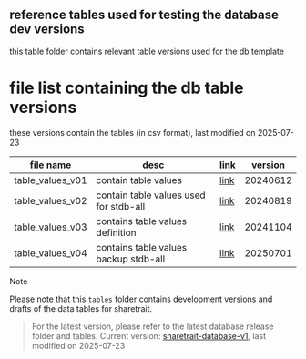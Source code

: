## reference tables used for testing the database dev versions

this table folder contains relevant table versions used for the db template

# file list containing the db table versions

these versions contain the tables (in csv format), last modified on 2025-07-23


| file name | desc | link | version |
| --- | --- | --- | --- |
| table_values_v01 | contain table values  | [link](https://github.com/ShareTraitProject/ShareTraitDatabase/tree/main/tables/table_values_v01) | 20240612 |
| table_values_v02 | contain table values used for stdb-all | [link](https://github.com/ShareTraitProject/ShareTraitDatabase/tree/main/tables/table_values_v02) | 20240819 |
| table_values_v03 | contains table values definition  | [link](https://github.com/ShareTraitProject/ShareTraitDatabase/blob/main/tables/table_values_v03/table-attribute-definition.csv) | 20241104 |
| table_values_v04 | contains table values backup stdb-all | [link](https://github.com/ShareTraitProject/ShareTraitDatabase/tree/main/tables/table_values_v04) | 20250701 |


> [!NOTE] 
Please note that this `tables` folder contains development versions and drafts of the data tables for sharetrait.
> For the latest version, please refer to the latest database release folder and tables. 
Current version: [sharetrait-database-v1](https://github.com/ShareTraitProject/ShareTraitDatabase/tree/main/sharetrait-database-v1), last modified on 2025-07-23


